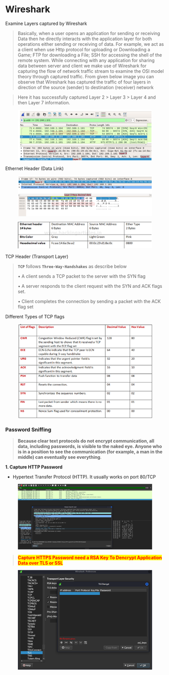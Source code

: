 # Wireshark



Examine Layers captured by Wireshark

> Basically, when a user opens an application for sending or receiving Data then he directly interacts with the application layer for both operations either sending or receiving of data. For example, we act as a client when use Http protocol for uploading or Downloading a Game; FTP for downloading a File; SSH for accessing the shell of the remote system. While connecting with any application for sharing data between server and client we make use of Wireshark for capturing the flow of network traffic stream to examine the OSI model theory through captured traffic. From given below image you can observe that Wireshark has captured the traffic of four layers in direction of the source (sender) to destination (receiver) network



> Here it has successfully captured Layer 2 > Layer 3 > Layer 4 and then Layer 7 information.

<figure><img src="../../../.gitbook/assets/image (251).png" alt=""><figcaption></figcaption></figure>

Ethernet Header (Data Link)

<figure><img src="../../../.gitbook/assets/image (252).png" alt=""><figcaption></figcaption></figure>

<figure><img src="../../../.gitbook/assets/image (253).png" alt=""><figcaption></figcaption></figure>

TCP Header (Transport Layer)

> **`TCP`** follows **`Three-Way-Handshakes`** as describe below
>
> &#x20;• A client sends a TCP packet to the server with the SYN flag&#x20;
>
> &#x20;• A server responds to the client request with the SYN and ACK flags set.
>
> &#x20;• Client completes the connection by sending a packet with the ACK flag set

Different Types of TCP flags

<figure><img src="../../../.gitbook/assets/image (254).png" alt=""><figcaption></figcaption></figure>

### Password Sniffing

> **Because clear text protocols do not encrypt communication, all data, including passwords, is visible to the naked eye. Anyone who is in a position to see the communication (for example, a man in the middle) can eventually see everything**.

**1. Capture HTTP Password**

* &#x20;Hypertext Transfer Protocol (HTTP). It usually works on port 80/TCP

<figure><img src="../../../.gitbook/assets/image (255).png" alt=""><figcaption></figcaption></figure>

> <mark style="color:red;">**Capture HTTPS Password need a RSA Key To Dencrypt Application Data over TLS or SSL**</mark>

<figure><img src="../../../.gitbook/assets/image (256).png" alt=""><figcaption></figcaption></figure>

